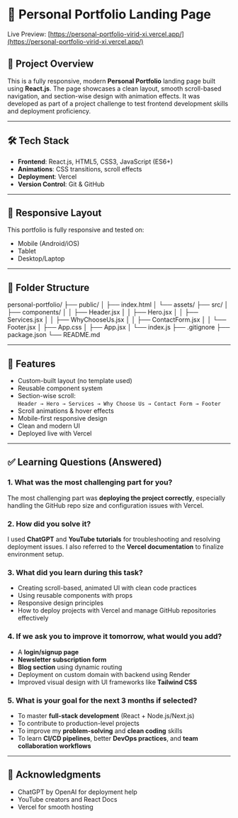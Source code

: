 # 🌟 Personal Portfolio Landing Page

Live Preview: [https://personal-portfolio-virid-xi.vercel.app/](https://personal-portfolio-virid-xi.vercel.app/)

## 🚀 Project Overview

This is a fully responsive, modern **Personal Portfolio** landing page built using **React.js**. The page showcases a clean layout, smooth scroll-based navigation, and section-wise design with animation effects. It was developed as part of a project challenge to test frontend development skills and deployment proficiency.

---

## 🛠️ Tech Stack

- **Frontend**: React.js, HTML5, CSS3, JavaScript (ES6+)
- **Animations**: CSS transitions, scroll effects
- **Deployment**: Vercel
- **Version Control**: Git & GitHub

---

## 📱 Responsive Layout

This portfolio is fully responsive and tested on:
- Mobile (Android/iOS)
- Tablet
- Desktop/Laptop

---

## 📂 Folder Structure
personal-portfolio/
├── public/
│ ├── index.html
│ └── assets/
├── src/
│ ├── components/
│ │ ├── Header.jsx
│ │ ├── Hero.jsx
│ │ ├── Services.jsx
│ │ ├── WhyChooseUs.jsx
│ │ ├── ContactForm.jsx
│ │ └── Footer.jsx
│ ├── App.css
│ ├── App.jsx
│ └── index.js
├── .gitignore
├── package.json
└── README.md

---

## 📌 Features

- Custom-built layout (no template used)
- Reusable component system
- Section-wise scroll:  
  `Header → Hero → Services → Why Choose Us → Contact Form → Footer`
- Scroll animations & hover effects
- Mobile-first responsive design
- Clean and modern UI
- Deployed live with Vercel

---

## ✅ Learning Questions (Answered)

### 1. What was the most challenging part for you?
The most challenging part was **deploying the project correctly**, especially handling the GitHub repo size and configuration issues with Vercel.

### 2. How did you solve it?
I used **ChatGPT** and **YouTube tutorials** for troubleshooting and resolving deployment issues. I also referred to the **Vercel documentation** to finalize environment setup.

### 3. What did you learn during this task?
- Creating scroll-based, animated UI with clean code practices
- Using reusable components with props
- Responsive design principles
- How to deploy projects with Vercel and manage GitHub repositories effectively

### 4. If we ask you to improve it tomorrow, what would you add?
- A **login/signup page**
- **Newsletter subscription form**
- **Blog section** using dynamic routing
- Deployment on custom domain with backend using Render
- Improved visual design with UI frameworks like **Tailwind CSS**

### 5. What is your goal for the next 3 months if selected?
- To master **full-stack development** (React + Node.js/Next.js)
- To contribute to production-level projects
- To improve my **problem-solving** and **clean coding** skills
- To learn **CI/CD pipelines**, better **DevOps practices**, and **team collaboration workflows**

---

## 🙌 Acknowledgments

- ChatGPT by OpenAI for deployment help
- YouTube creators and React Docs
- Vercel for smooth hosting
